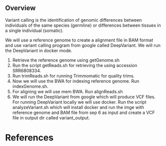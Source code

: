 Overview
--------

Variant calling is the identification of genomic differences between individuals
of the same species (germline) or differences between tissues in a single individual (somatic).

We will use a reference genome to create a alignment file in BAM format and use variant calling program from google called DeepVariant. We will run the DeepVariant in docker mode.

1.  Retrieve the reference genome using getGenome.sh
2.  Run the script getReads.sh for retrieving the using accession SRR6808334.
3.  Run trimReads.sh for running Trimmomatic for quality trims.
4.  Now we will use the BWA for indexing reference genome. Run indexGenome.sh.
5.  For aligning we will use mem BWA. Run alignReads.sh
6.  We will run the DeepVariant from google which will produce VCF files. For running DeepVariant locally we will use docker. Run the script analyzeVariant.sh which will install docker and run the imge with reference genome and BAM file from sep 6 as input and create a VCF file in output dir called variant\_output.

References
==========

